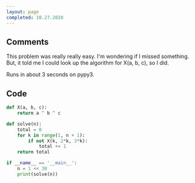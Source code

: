 ```yaml
---
layout: page
completed: 10.27.2020
---
```


## Comments

This problem was really really easy.  I'm wondering if I missed something.
But, it told me I could look up the algorithm for X(a, b, c), so I did.

Runs in about 3 seconds on pypy3.

## Code

```python
def X(a, b, c):
    return a ^ b ^ c

def solve(n):
    total = 0
    for k in range(1, n + 1):
        if not X(k, 2*k, 3*k):
            total += 1
    return total

if __name__ == '__main__':
    n = 1 << 30
    print(solve(n))
```
